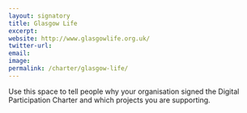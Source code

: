 ```yaml
---
layout: signatory
title: Glasgow Life
excerpt: 
website: http://www.glasgowlife.org.uk/
twitter-url: 
email: 
image: 
permalink: /charter/glasgow-life/ 
---
```


Use this space to tell people why your organisation signed the Digital Participation Charter and which projects you are supporting.
